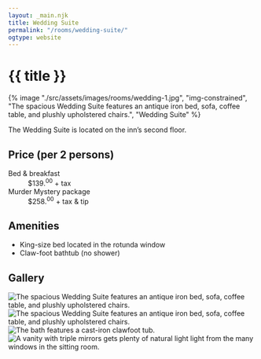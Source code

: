 ```yaml
---
layout: _main.njk
title: Wedding Suite
permalink: "/rooms/wedding-suite/"
ogtype: website
---
```


<!-- markdownlint-disable MD025 -->
# {{ title }}
<!-- markdownlint-enable MD025 -->

<sli-dialog-img>

  {% image "./src/assets/images/rooms/wedding-1.jpg", "img-constrained", "The spacious Wedding Suite features an antique iron bed, sofa, coffee table, and plushly upholstered chairs.", "Wedding Suite" %}

</sli-dialog-img>

The Wedding Suite is located on the inn’s second floor.

## Price (per 2 persons)

<dl>
  <dt>Bed & breakfast</dt>
  <dd>$139.<sup>00</sup> + tax</dd>
  <dt>Murder Mystery package</dt>
  <dd>$258.<sup>00</sup> + tax & tip<dd>
</dl>

## Amenities

* King-size bed located in the rotunda window
* Claw-foot bathtub (no shower)

## Gallery

<sli-dialog-gallery hint rel cols="8">
  
  ![The spacious Wedding Suite features an antique iron bed, sofa, coffee table, and plushly upholstered chairs.](/assets/images/rooms/wedding-1.jpg)
  ![The spacious Wedding Suite features an antique iron bed, sofa, coffee table, and plushly upholstered chairs.](/assets/images/rooms/wedding-2.jpg)
  ![The bath features a cast-iron clawfoot tub.](/assets/images/rooms/wedding-bath.jpg)
  ![A vanity with triple mirrors gets plenty of natural light light from the many windows in the sitting room.](/assets/images/rooms/wedding-sitting.jpg)
</sli-dialog-gallery>
